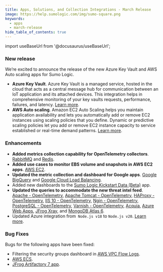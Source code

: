 ```yaml
---
title: Apps, Solutions, and Collection Integrations - March Release
image: https://help.sumologic.com/img/sumo-square.png
keywords:
  - apps
  - march-release
hide_table_of_contents: true    
---
```


import useBaseUrl from '@docusaurus/useBaseUrl';

### New release

We’re excited to announce the release of the new Azure Key Vault and AWS Auto scaling apps for Sumo Logic.

- **Azure Key Vault**. Azure Key Vault is a managed service, hosted in the cloud that acts as a central message hub for communication between an IoT application and its attached devices. This integration helps in comprehensive monitoring of your key vaults requests, performance, failures, and latency. [Learn more](/docs/integrations/microsoft-azure/azure-key-vault/).
- **AWS Auto scaling**. Amazon EC2 Auto Scaling helps you maintain application availability and lets you automatically add or remove EC2 instances using scaling policies that you define. Dynamic or predictive scaling policies let you add or remove EC2 instance capacity to service established or real-time demand patterns. [Learn more](/docs/integrations/amazon-aws/amazon-ec2-auto-scaling/).

### Enhancements

- **Added metrics collection capability for OpenTelemetry collectors**. [RabbitMQ](/docs/send-data/opentelemetry-collector/remote-management/source-templates/rabbitmq/#for-metrics-collection) and [Redis](/docs/send-data/opentelemetry-collector/remote-management/source-templates/redis/#for-metrics-collection).
- **Added use cases to monitor EBS volume and snapshots in AWS EC2 apps**. [AWS EC2](/docs/integrations/amazon-aws/ec2-cloudwatch-metrics/#events).
- **Updated the metric collection and dashboard for Google apps**. [Google BigQuery](/docs/integrations/google/bigquery/) and [Google Cloud Load Balancing](/docs/integrations/google/cloud-load-balancing/).
- Added new dashboards to the [Sumo Logic Kickstart Data (Beta)](/docs/integrations/sumo-apps/kickstart-data/) app.
- **Updated the queries to accommodate the new threat intel feed**. [Apache - OpenTelemetry](/docs/integrations/web-servers/opentelemetry/apache-opentelemetry/), [Apache Tomcat - OpenTelemetry](/docs/integrations/web-servers/opentelemetry/apache-tomcat-opentelemetry/), [HAProxy - OpenTelemetry](/docs/integrations/web-servers/opentelemetry/haproxy-opentelemetry/), [IIS 10 - OpenTelemetry](/docs/integrations/web-servers/opentelemetry/iis-10-opentelemetry/), [Ngin - OpenTelemetry](/docs/integrations/web-servers/opentelemetry/nginx-opentelemetry/), [PostgreSQL - OpenTelemetry](/docs/integrations/databases/opentelemetry/postgresql-opentelemetry/), [Varnish - OpenTelemetry](/docs/integrations/web-servers/opentelemetry/varnish-opentelemetry/), [Acquia](/docs/integrations/saas-cloud/acquia/), [Azure Web Apps](/docs/integrations/microsoft-azure/web-apps/), [JFrog Xray](/docs/integrations/app-development/jfrog-xray/), and [MongoDB Atlas 6](/docs/integrations/databases/mongodb-atlas/).
- Updated Azure integration from` Node.js v18` to `Node.js v20`. [Learn more](https://github.com/SumoLogic/sumologic-azure-function/releases/tag/v4.1.6).

### Bug Fixes

Bugs for the following apps have been fixed:
- Filtering the security groups dashboard in [AWS VPC Flow Logs](/docs/integrations/amazon-aws/vpc-flow-logs/#security-groups).
- [AWS ECS](/docs/integrations/amazon-aws/elastic-container-service/).
- [JFrog Artifactory 7 app](/docs/integrations/app-development/jfrog-artifactory/).
